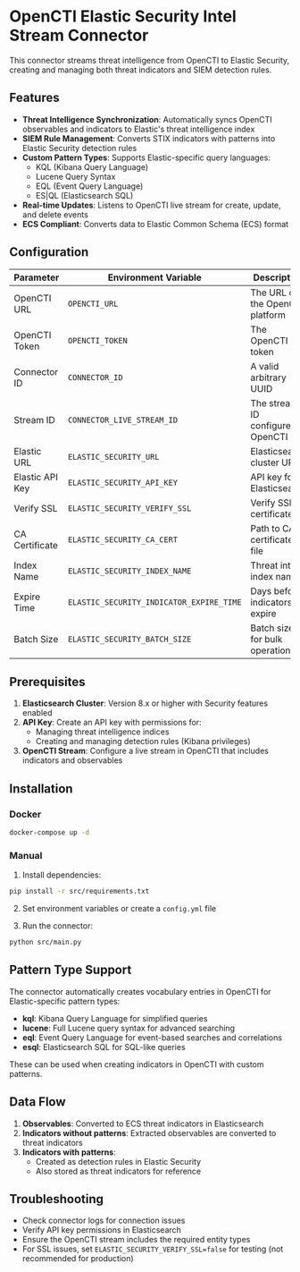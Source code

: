 # OpenCTI Elastic Security Intel Stream Connector

This connector streams threat intelligence from OpenCTI to Elastic Security, creating and managing both threat indicators and SIEM detection rules.

## Features

- **Threat Intelligence Synchronization**: Automatically syncs OpenCTI observables and indicators to Elastic's threat intelligence index
- **SIEM Rule Management**: Converts STIX indicators with patterns into Elastic Security detection rules
- **Custom Pattern Types**: Supports Elastic-specific query languages:
  - KQL (Kibana Query Language)
  - Lucene Query Syntax
  - EQL (Event Query Language)
  - ES|QL (Elasticsearch SQL)
- **Real-time Updates**: Listens to OpenCTI live stream for create, update, and delete events
- **ECS Compliant**: Converts data to Elastic Common Schema (ECS) format

## Configuration

| Parameter | Environment Variable | Description | Default |
|-----------|---------------------|-------------|----|
| OpenCTI URL | `OPENCTI_URL` | The URL of the OpenCTI platform | - |
| OpenCTI Token | `OPENCTI_TOKEN` | The OpenCTI token | - |
| Connector ID | `CONNECTOR_ID` | A valid arbitrary UUID | - |
| Stream ID | `CONNECTOR_LIVE_STREAM_ID` | The stream ID configured in OpenCTI | - |
| Elastic URL | `ELASTIC_SECURITY_URL` | Elasticsearch cluster URL | - |
| Elastic API Key | `ELASTIC_SECURITY_API_KEY` | API key for Elasticsearch | - |
| Verify SSL | `ELASTIC_SECURITY_VERIFY_SSL` | Verify SSL certificates | true |
| CA Certificate | `ELASTIC_SECURITY_CA_CERT` | Path to CA certificate file | - |
| Index Name | `ELASTIC_SECURITY_INDEX_NAME` | Threat intel index name | `logs-ti_custom_opencti.indicator` |
| Expire Time | `ELASTIC_SECURITY_INDICATOR_EXPIRE_TIME` | Days before indicators expire | 90 |
| Batch Size | `ELASTIC_SECURITY_BATCH_SIZE` | Batch size for bulk operations | 100 |

## Prerequisites

1. **Elasticsearch Cluster**: Version 8.x or higher with Security features enabled
2. **API Key**: Create an API key with permissions for:
   - Managing threat intelligence indices
   - Creating and managing detection rules (Kibana privileges)
3. **OpenCTI Stream**: Configure a live stream in OpenCTI that includes indicators and observables

## Installation

### Docker

```bash
docker-compose up -d
```

### Manual

1. Install dependencies:
```bash
pip install -r src/requirements.txt
```

2. Set environment variables or create a `config.yml` file

3. Run the connector:
```bash
python src/main.py
```

## Pattern Type Support

The connector automatically creates vocabulary entries in OpenCTI for Elastic-specific pattern types:

- **kql**: Kibana Query Language for simplified queries
- **lucene**: Full Lucene query syntax for advanced searching
- **eql**: Event Query Language for event-based searches and correlations
- **esql**: Elasticsearch SQL for SQL-like queries

These can be used when creating indicators in OpenCTI with custom patterns.

## Data Flow

1. **Observables**: Converted to ECS threat indicators in Elasticsearch
2. **Indicators without patterns**: Extracted observables are converted to threat indicators
3. **Indicators with patterns**: 
   - Created as detection rules in Elastic Security
   - Also stored as threat indicators for reference

## Troubleshooting

- Check connector logs for connection issues
- Verify API key permissions in Elasticsearch
- Ensure the OpenCTI stream includes the required entity types
- For SSL issues, set `ELASTIC_SECURITY_VERIFY_SSL=false` for testing (not recommended for production)
